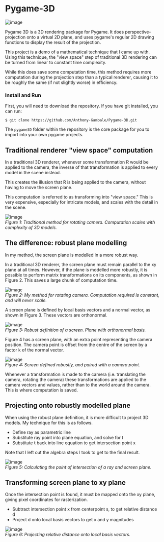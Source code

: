 # Pygame-3D

![image](https://github.com/Anthony-Gambale/Pygame-3D/blob/main/images/1_screenshot.png)

Pygame 3D is a 3D rendering package for Pygame. It does perspective-projection onto a virtual 2D plane, and uses pygame's regular 2D drawing functions to display the result of the projection.

This project is a demo of a mathematical technique that I came up with. Using this technique, the "view space" step of traditional 3D rendering can be turned from linear to constant time complexity.

While this does save some computation time, this method requires more computation during the projection step than a typical renderer, causing it to be roughly the same (if not slightly worse) in efficiency.

### Install and Run
First, you will need to download the repository. If you have git installed, you can run:
```
$ git clone https://github.com/Anthony-Gambale/Pygame-3D.git
```
The `pygame3D` folder within the repository is the core package for you to import into your own pygame projects.

## Traditional renderer "view space" computation
In a traditional 3D renderer, whenever some transformation R would be applied to the camera, the inverse of that transformation is applied to every model in the scene instead.  

This creates the illusion that R is being applied to the camera, without having to move the screen plane.

This computation is referred to as transforming into "view space." This is very expensive, especially for intricate models, and scales with the detail in the scene.

![image](https://github.com/Anthony-Gambale/Pygame-3D/blob/main/images/2_traditional_rotate.png)  
*Figure 1: Traditional method for rotating camera. Computation scales with complexity of 3D models.*  

## The difference: robust plane modelling
In my method, the screen plane is modelled in a more robust way.  

In a traditional 3D renderer, the screen plane must remain parallel to the xy plane at all times. However, if the plane is modelled more robustly, it is possible to perform matrix transformations on its components, as shown in Figure 2. This saves a large chunk of computation time.

![image](https://github.com/Anthony-Gambale/Pygame-3D/blob/main/images/3.0_my_rotate.png)  
*Figure 2: My method for rotating camera. Computation required is constant, and will never scale.*

A screen plane is defined by local basis vectors and a normal vector, as shown in Figure 3. These vectors are orthonormal.

![image](https://github.com/Anthony-Gambale/Pygame-3D/blob/main/images/3.1_plane_definition.png)  
*Figure 3: Robust definition of a screen. Plane with orthonormal basis.*  

Figure 4 has a screen plane, with an extra point representing the camera position. The camera point is offset from the centre of the screen by a factor k of the normal vector.

![image](https://github.com/Anthony-Gambale/Pygame-3D/blob/main/images/3.2_plane_definition.png)  
*Figure 4: Screen defined robustly, and paired with a camera point.*

Whenever a transformation is made to the camera (i.e. translating the camera, rotating the camera) these transformations are applied to the camera vectors and values, rather than to the world around the camera. This is where computation is saved.  

## Projecting onto robustly modelled plane
When using the robust plane definition, it is more difficult to project 3D models. My technique for this is as follows.  

 - Define ray as parametric line
 - Substitute ray point into plane equation, and solve for t
 - Substitute t back into line equation to get intersection point x

Note that I left out the algebra steps I took to get to the final result.  

![image](https://github.com/Anthony-Gambale/Pygame-3D/blob/main/images/4_intersections.png)  
*Figure 5: Calculating the point of intersection of a ray and screen plane.*  

## Transforming screen plane to xy plane
Once the intersection point is found, it must be mapped onto the xy plane, giving pixel coordinates for rasterization.

 - Subtract intersection point x from centerpoint s, to get relative distance d
 - Project d onto local basis vectors to get x and y magnitudes  

![image](https://github.com/Anthony-Gambale/Pygame-3D/blob/main/images/5_xy_transform.png)  
*Figure 6: Projecting relative distance onto local basis vectors.*  

